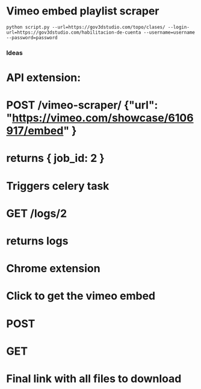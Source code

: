 # Vimeo embed playlist scraper

`python script.py --url=https://gov3dstudio.com/topo/clases/ --login-url=https://gov3dstudio.com/habilitacion-de-cuenta --username=username --password=password`

### Ideas

# API extension:
# POST /vimeo-scraper/ {"url": "https://vimeo.com/showcase/6106917/embed" }
# returns { job_id: 2 }
# Triggers celery task
# GET /logs/2
# returns logs
# Chrome extension
# Click to get the vimeo embed
# POST
# GET
# Final link with all files to download
